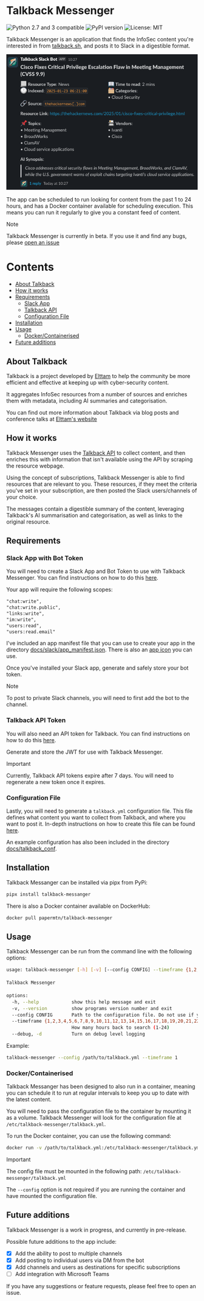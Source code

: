 # Talkback Messenger
![Python 2.7 and 3 compatible](https://img.shields.io/pypi/pyversions/talkback-messenger)
![PyPI version](https://img.shields.io/pypi/v/talkback-messenger.svg)
![License: MIT](https://img.shields.io/pypi/l/talkback-messenger.svg)

Talkback Messenger is an application that finds the InfoSec content you're interested in from [talkback.sh](https://talkback.sh/), and posts it to Slack in a digestible format.

<img src="/images/slack_message.png" width="600">

The app can be scheduled to run looking for content from the past 1 to 24 hours, and has a Docker container available for scheduling execution. This means you can run it regularly to give you a constant feed of content.

> [!Note]
> Talkback Messenger is currently in beta. If you use it and find any bugs, please [open an issue](https://github.com/PaperMtn/talkback-messenger/issues)

# Contents

- [About Talkback](#about-talkback)
- [How it works](#how-it-works)
- [Requirements](#requirements)
  - [Slack App](#slack-app-with-bot-token)
  - [Talkback API](#talkback-api-token)
  - [Configuration File](#configuration-file)
- [Installation](#installation)
- [Usage](#usage)
  - [Docker/Containerised](#dockercontainerised)
- [Future additions](#future-additions)

## About Talkback

Talkback is a project developed by [Elttam](https://www.elttam.com/) to help the community be more efficient and effective at keeping up with cyber-security content.

It aggregates InfoSec resources from a number of sources and enriches them with metadata, including AI summaries and categorisation.

You can find out more information about Talkback via blog posts and conference talks at [Elttam's website](https://www.elttam.com/blog/talkback-intro/)

## How it works

Talkback Messenger uses the [Talkback API](https://talkback.sh/api/) to collect content, and then enriches this with information that isn't available using the API by scraping the resource webpage.

Using the concept of subscriptions, Talkback Messenger is able to find resources that are relevant to you. These resources, if they meet the criteria you've set in your subscription, are then posted the Slack users/channels of your choice.

The messages contain a digestible summary of the content, leveraging Talkback's AI summarisation and categorisation, as well as links to the original resource.

## Requirements
### Slack App with Bot Token
You will need to create a Slack App and Bot Token to use with Talkback Messenger. You can find instructions on how to do this [here](https://api.slack.com/authentication/basics).

Your app will require the following scopes:
```
"chat:write",
"chat:write.public",
"links:write",
"im:write",
"users:read",
"users:read.email"
```

I've included an app manifest file that you can use to create your app in the directory [docs/slack/app_manifest.json](docs/slack/app_manifest.json). There is also an [app icon](./images/talkback_icon.png) you can use.

Once you've installed your Slack app, generate and safely store your bot token.

> [!Note]
> To post to private Slack channels, you will need to first add the bot to the channel.

### Talkback API Token
You will also need an API token for Talkback. You can find instructions on how to do this [here](https://talkback.sh/api/v1/help/).

Generate and store the JWT for use with Talkback Messenger.

> [!Important]
> Currently, Talkback API tokens expire after 7 days. You will need to regenerate a new token once it expires.

### Configuration File
Lastly, you will need to generate a `talkback.yml` configuration file. This file defines what content you want to collect from Talkback, and where you want to post it. In-depth instructions on how to create this file can be found [here](./docs/talkback_conf).

An example configuration has also been included in the directory [docs/talkback_conf](docs/talkback_conf/example_talkback.yml).
## Installation
Talkback Messanger can be installed via pipx from PyPi:

```bash
pipx install talkback-messanger
```

There is also a Docker container available on DockerHub:

```bash
docker pull papermtn/talkback-messenger
```

## Usage

Talkback Messenger can be run from the command line with the following options:
```bash
usage: talkback-messenger [-h] [-v] [--config CONFIG] --timeframe {1,2,3,4,5,6,7,8,9,10,11,12,13,14,15,16,17,18,19,20,21,22,23,24} [--debug]

Talkback Messenger

options:
  -h, --help            show this help message and exit
  -v, --version         show programs version number and exit
  --config CONFIG       Path to the configuration file. Do not use if you are running in a container and have mounted the config file
  --timeframe {1,2,3,4,5,6,7,8,9,10,11,12,13,14,15,16,17,18,19,20,21,22,23,24}
                        How many hours back to search (1-24)
  --debug, -d           Turn on debug level logging
```

Example:
```bash
talkback-messenger --config /path/to/talkback.yml --timeframe 1
```

### Docker/Containerised
Talkback Messanger has been designed to also run in a container, meaning you can schedule it to run at regular intervals to keep you up to date with the latest content.

You will need to pass the configuration file to the container by mounting it as a volume. Talkback Messenger will look for the configuration file at `/etc/talkback-messenger/talkback.yml`.

To run the Docker container, you can use the following command:
```bash
docker run -v /path/to/talkback.yml:/etc/talkback-messenger/talkback.yml papermtn/talkback-messenger --timeframe 1
```

> [!Important]
> The config file must be mounted in the following path: `/etc/talkback-messenger/talkback.yml`
> 
> The `--config` option is not required if you are running the container and have mounted the configuration file.

## Future additions
Talkback Messenger is a work in progress, and currently in pre-release.

Possible future additions to the app include: 
- [x] Add the ability to post to multiple channels
- [x] Add posting to individual users via DM from the bot
- [x] Add channels and users as destinations for specific subscriptions
- [ ] Add integration with Microsoft Teams

If you have any suggestions or feature requests, please feel free to open an issue.